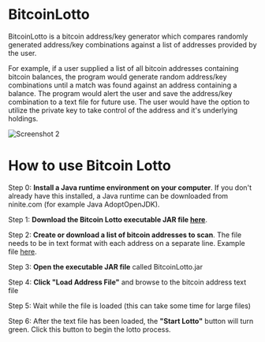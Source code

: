 # BitcoinLotto

BitcoinLotto is a bitcoin address/key generator which compares randomly generated address/key combinations against a list of addresses provided by the user.

For example, if a user supplied a list of all bitcoin addresses containing bitcoin balances, the program would generate random address/key combinations until a match was found against an address containing a balance.  The program would alert the user and save the address/key combination to a text file for future use.  The user would have the option to utilize the private key to take control of the address and it's underlying holdings.

![Screenshot 2](https://raw.githubusercontent.com/traxm/BitcoinLotto/master/images/ss_2.jpg)


# How to use Bitcoin Lotto

Step 0: **Install a Java runtime environment on your computer**.  If you don't already have this installed, a Java runtime can be downloaded from ninite.com (for example Java AdoptOpenJDK).

Step 1: **Download the Bitcoin Lotto executable JAR file [here](https://github.com/traxm/BitcoinLotto/releases)**.

Step 2: **Create or download a list of bitcoin addresses to scan**.  The file needs to be in text format with each address on a separate line.  Example file [here](https://github.com/traxm/BitcoinLotto/blob/master/example%20address%20lists/).

Step 3: **Open the executable JAR file** called BitcoinLotto.jar

Step 4: **Click "Load Address File"** and browse to the bitcoin address text file

Step 5: Wait while the file is loaded (this can take some time for large files)

Step 6: After the text file has been loaded, the **"Start Lotto"** button will turn green.  Click this button to begin the lotto process.
